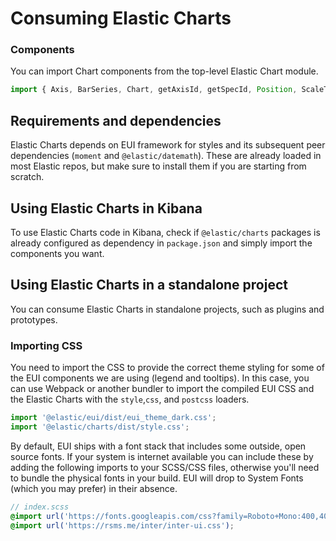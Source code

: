 # Consuming Elastic Charts

### Components

You can import Chart components from the top-level Elastic Chart module.

```js
import { Axis, BarSeries, Chart, getAxisId, getSpecId, Position, ScaleType } from '@elastic/charts';
```

## Requirements and dependencies

Elastic Charts depends on EUI framework for styles and its subsequent peer dependencies (`moment` and `@elastic/datemath`). These are already loaded in most Elastic repos, but make sure to install them if you are starting from scratch.

## Using Elastic Charts in Kibana

To use Elastic Charts code in Kibana, check if `@elastic/charts` packages is already configured as dependency in `package.json` and simply import the components you want.

## Using Elastic Charts in a standalone project

You can consume Elastic Charts in standalone projects, such as plugins and prototypes.

### Importing CSS

You need to import the CSS to provide the correct theme styling for some of the EUI components we are using (legend and tooltips). In this case, you can use Webpack or another bundler to import the compiled EUI CSS and the Elastic Charts with the `style`,`css`, and `postcss` loaders.

```js
import '@elastic/eui/dist/eui_theme_dark.css';
import '@elastic/charts/dist/style.css';
```

By default, EUI ships with a font stack that includes some outside, open source fonts. If your system is internet available you can include these by adding the following imports to your SCSS/CSS files, otherwise you'll need to bundle the physical fonts in your build. EUI will drop to System Fonts (which you may prefer) in their absence.

```scss
// index.scss
@import url('https://fonts.googleapis.com/css?family=Roboto+Mono:400,400i,700,700i');
@import url('https://rsms.me/inter/inter-ui.css');
```
